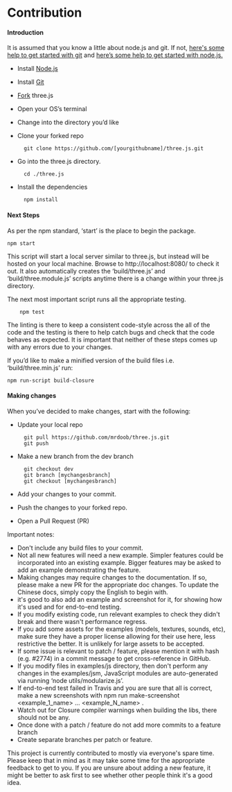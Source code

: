 # Contribution
#### Introduction

It is assumed that you know a little about node.js and git. If not, [here's some help to get started
with git](https://help.github.com/en/github/using-git) and [here’s some help to get started with node.js.](https://nodejs.org/en/docs/guides/getting-started-guide/)

* Install [Node.js](https://nodejs.org/)
* Install [Git](https://git-scm.com/)
* [Fork](https://help.github.com/en/github/getting-started-with-github/fork-a-repo) three.js 
* Open your OS’s terminal
* Change into the directory you’d like
* Clone your forked repo

        git clone https://github.com/[yourgithubname]/three.js.git
* Go into the three.js directory.
        
        cd ./three.js
* Install the dependencies

        npm install

#### Next Steps

As per the npm standard, ‘start’ is the place to begin the package.

    npm start

This script will start a local server similar to three.js, but instead will be hosted on your local
machine. Browse to http://localhost:8080/ to check it out. It also automatically creates the
‘build/three.js’ and ‘build/three.module.js’ scripts anytime there is a change within your three.js
directory.

The next most important script runs all the appropriate testing.
        
        npm test

The linting is there to keep a consistent code-style across the all of the code and the testing is
there to help catch bugs and check that the code behaves as expected. It is important that
neither of these steps comes up with any errors due to your changes.

If you’d like to make a minified version of the build files i.e. ‘build/three.min.js’ run:
        
    npm run-script build-closure

#### Making changes

When you’ve decided to make changes, start with the following:
* Update your local repo
        
        git pull https://github.com/mrdoob/three.js.git
        git push
* Make a new branch from the dev branch
        
        git checkout dev
        git branch [mychangesbranch]
        git checkout [mychangesbranch]
* Add your changes to your commit.
* Push the changes to your forked repo.
* Open a Pull Request (PR)

Important notes:
* Don't include any build files to your commit.
* Not all new features will need a new example. Simpler features could be incorporated into an existing example. Bigger features may be asked to add an example demonstrating the feature.
* Making changes may require changes to the documentation. If so, please make a new PR for the appropriate doc changes. To update the Chinese docs, simply copy the English to begin with.
* it's good to also add an example and screenshot for it, for showing how it's used and for end-to-end testing.
* If you modify existing code, run relevant examples to check they didn't break and there wasn't performance regress.
* If you add some assets for the examples (models, textures, sounds, etc), make sure they have a proper license allowing for their use here, less restrictive the better. It is unlikely for large assets to be accepted.
* If some issue is relevant to patch / feature, please mention it with hash (e.g. #2774) in a commit message to get cross-reference in GitHub.
* If you modify files in examples/js directory, then don't perform any changes in the examples/jsm, JavaScript modules are auto-generated via running ‘node utils/modularize.js’.
* If end-to-end test failed in Travis and you are sure that all is correct, make a new screenshots with npm run make-screenshot <example_1_name> ... <example_N_name> .
* Watch out for Closure compiler warnings when building the libs, there should not be any.
* Once done with a patch / feature do not add more commits to a feature branch
* Create separate branches per patch or feature.

This project is currently contributed to mostly via everyone's spare time. Please keep that in mind as it may take some time for the appropriate feedback to get to you. If you are unsure about adding a new feature, it might be better to ask first to see whether other people think it's a good idea.